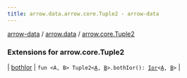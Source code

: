 ```yaml
---
title: arrow.data.arrow.core.Tuple2 - arrow-data
---
```


[arrow-data](../../index.html) / [arrow.data](../index.html) / [arrow.core.Tuple2](./index.html)

### Extensions for arrow.core.Tuple2

| [bothIor](both-ior.html) | `fun <A, B> Tuple2<`[`A`](both-ior.html#A)`, `[`B`](both-ior.html#B)`>.bothIor(): `[`Ior`](../-ior/index.html)`<`[`A`](both-ior.html#A)`, `[`B`](both-ior.html#B)`>` |

